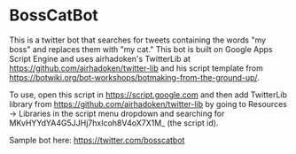 # BossCatBot
This is a twitter bot that searches for tweets containing the words "my boss" and replaces them with "my cat." This bot is built on Google Apps Script Engine and uses airhadoken's TwitterLib at https://github.com/airhadoken/twitter-lib and his script template from https://botwiki.org/bot-workshops/botmaking-from-the-ground-up/.

To use, open this script in https://script.google.com and then add TwitterLib library from https://github.com/airhadoken/twitter-lib by going to Resources -> Libraries in the script menu dropdown and searching for MKvHYYdYA4G5JJHj7hxIcoh8V4oX7X1M_ (the script id).

Sample bot here: https://twitter.com/bosscatbot
